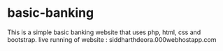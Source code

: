# basic-banking
This is a simple basic banking website that uses php, html, css and bootstrap.
live running of website : siddharthdeora.000webhostapp.com
